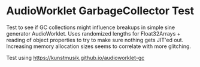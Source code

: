 # AudioWorklet GarbageCollector Test 

Test to see if GC collections might influence breakups in simple sine generator AudioWorklet. Uses randomized lengths for Float32Arrays + reading of object properties to try to make sure nothing gets JIT'ed out.  Increasing memory allocation sizes seems to correlate with more glitching. 

Test using https://kunstmusik.github.io/audioworklet-gc 

